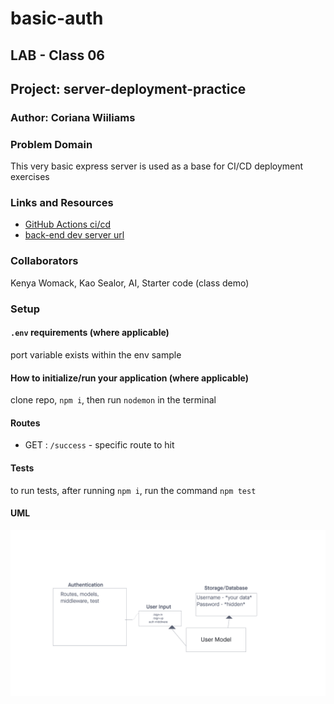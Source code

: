 # basic-auth

## LAB - Class 06

## Project: server-deployment-practice

### Author: Coriana Wiiliams

### Problem Domain

This very basic express server is used as a base for CI/CD deployment exercises

### Links and Resources

- [GitHub Actions ci/cd](https://github.com/Coriana1/api-server/actions)
- [back-end dev server url](https://api-server-4wh8.onrender.com)

### Collaborators

Kenya Womack, Kao Sealor, AI, Starter code (class demo)

### Setup

#### `.env` requirements (where applicable)

port variable exists within the env sample


#### How to initialize/run your application (where applicable)

clone repo, `npm i`, then run `nodemon` in the terminal

#### Routes

- GET : `/success` - specific route to hit

#### Tests

to run tests, after running `npm i`, run the command `npm test`

#### UML

![UML image](lab6auth.png)